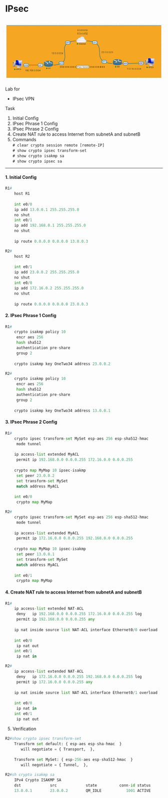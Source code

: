 # IPsec
![](./images/topology.png "IPsec")
---
Lab for
- IPsec VPN

Task
1. Initial Config
2. IPsec Phrase 1 Config
3. IPsec Phrase 2 Config
4. Create NAT rule to access Internet from subnetA and subnetB
5. Commands <br>
	`# clear crypto session remote [remote-IP]`<br>
	`# show crypto ipsec transform-set`<br>
	`# show crypto isakmp sa`<br>
	`# show crypto ipsec sa`
---
#### 1. Initial Config
```py
R1#
	host R1
	
	int e0/0
	ip add 13.0.0.1 255.255.255.0
	no shut
	int e0/1
	ip add 192.168.0.1 255.255.255.0
	no shut
	
	ip route 0.0.0.0 0.0.0.0 13.0.0.3
```
```py
R2#
	host R2
	
	int e0/1
	ip add 23.0.0.2 255.255.255.0
	no shut
	int e0/0
	ip add 172.16.0.2 255.255.255.0
	no shut
	
	ip route 0.0.0.0 0.0.0.0 23.0.0.3
```
#### 2. IPsec Phrase 1 Config
```py
R1#
	crypto isakmp policy 10
	 encr aes 256
	 hash sha512
	 authentication pre-share
	 group 2
	 
	crypto isakmp key OneTwo34 address 23.0.0.2
```
```py
R2#
	crypto isakmp policy 10
	 encr aes 256
	 hash sha512
	 authentication pre-share
	 group 2
	 
	crypto isakmp key OneTwo34 address 13.0.0.1  
```
#### 3. IPsec Phrase 2 Config
```py
R1#
	crypto ipsec transform-set MySet esp-aes 256 esp-sha512-hmac 
	 mode tunnel
	
	ip access-list extended MyACL
	 permit ip 192.168.0.0 0.0.0.255 172.16.0.0 0.0.0.255
	 
	crypto map MyMap 10 ipsec-isakmp 
	 set peer 23.0.0.2
	 set transform-set MySet 
	 match address MyACL
	 
	int e0/0  
	 crypto map MyMap
```
```py
R2#
	crypto ipsec transform-set MySet esp-aes 256 esp-sha512-hmac 
	 mode tunnel
	
	ip access-list extended MyACL
	 permit ip 172.16.0.0 0.0.0.255 192.168.0.0 0.0.0.255
	 
	crypto map MyMap 10 ipsec-isakmp 
	 set peer 13.0.0.1
	 set transform-set MySet 
	 match address MyACL
	 
	int e0/1 
	 crypto map MyMap
```
#### 4. Create NAT rule to access Internet from subnetA and subnetB
```py
R1#
	ip access-list extended NAT-ACL
	 deny   ip 192.168.0.0 0.0.0.255 172.16.0.0 0.0.0.255 log
	 permit ip 192.168.0.0 0.0.0.255 any
	
	ip nat inside source list NAT-ACL interface Ethernet0/0 overload
	
	int e0/0
	 ip nat out
	int e0/1
	 ip nat in
```
```py
R2#
	ip access-list extended NAT-ACL
	 deny   ip 172.16.0.0 0.0.0.255 192.168.0.0 0.0.0.255 log
	 permit ip 172.16.0.0 0.0.0.255 any
	
	ip nat inside source list NAT-ACL interface Ethernet0/1 overload
	
	int e0/0
	 ip nat in
	int e0/1
	 ip nat out
```
5. Verification
```py
R2#show crypto ipsec transform-set 
	Transform set default: { esp-aes esp-sha-hmac  } 
	   will negotiate = { Transport,  }, 
	   
	Transform set MySet: { esp-256-aes esp-sha512-hmac  } 
	   will negotiate = { Tunnel,  },
```
```py
R2#sh crypto isakmp sa
	IPv4 Crypto ISAKMP SA
	dst             src             state          conn-id status
	13.0.0.1        23.0.0.2        QM_IDLE           1001 ACTIVE
```